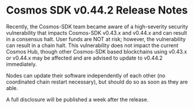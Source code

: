 # Cosmos SDK v0.44.2 Release Notes

Recently, the Cosmos-SDK team became aware of a high-severity security vulnerability that impacts Cosmos-SDK v0.43.x and v0.44.x and can result in a consensus halt. User funds are NOT at risk; however, the vulnerability can result in a chain halt. This vulnerability does not impact the current Cosmos Hub, though other Cosmos-SDK based blockchains using v0.43.x or v0.44.x may be affected and are advised to update to v0.44.2 immediately.

Nodes can update their software independently of each other (no coordinated chain restart necessary), but should do so as soon as they are able.

A full disclosure will be published a week after the release.
